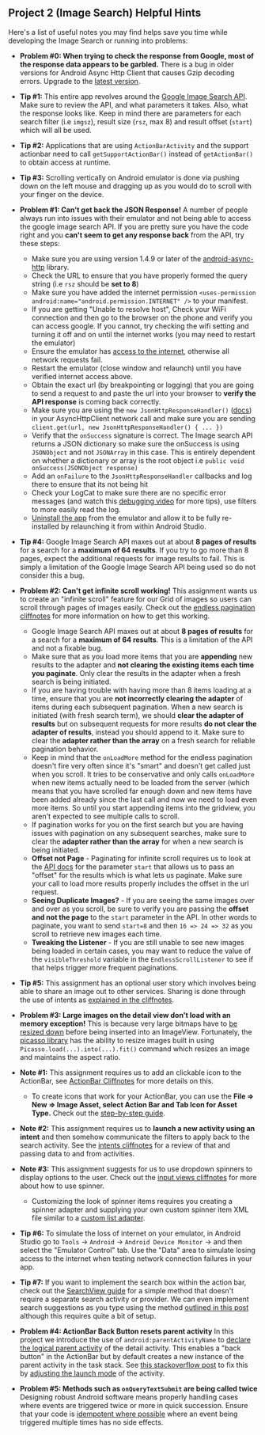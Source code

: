 ## Project 2 (Image Search) Helpful Hints

Here's a list of useful notes you may find helps save you time while developing the Image Search or running into problems:

* **Problem #0: When trying to check the response from Google, most of the response data appears to be garbled.**  There is a bug in older versions for Android Async Http Client that causes Gzip decoding errors.  Upgrade to the [latest version](https://guides.codepath.com/android/Using-Android-Async-Http-Client#setup).

* **Tip #1:** This entire app revolves around the [Google Image Search API](https://developers.google.com/image-search/v1/jsondevguide#json_reference). Make sure to review the API, and what parameters it takes. Also, what the response looks like. Keep in mind there are parameters for each search filter (i.e `imgsz`), result size (`rsz`, max 8) and result offset (`start`) which will all be used.

* **Tip #2:** Applications that are using `ActionBarActivity` and the support actionbar need to call `getSupportActionBar()` instead of `getActionBar()` to obtain access at runtime.

* **Tip #3:** Scrolling vertically on Android emulator is done via pushing down on the left mouse and dragging up as you would do to scroll with your finger on the device.

* **Problem #1: Can't get back the JSON Response!** A number of people always run into issues with their emulator and not being able to access the google image search API. If you are pretty sure you have the code right and you **can't seem to get any response back** from the API, try these steps:
  * Make sure you are using version 1.4.9 or later of the [android-async-http](https://guides.codepath.com/android/Using-Android-Async-Http-Client#setup) library.
  * Check the URL to ensure that you have properly formed the query string (i.e `rsz` should be **set to 8**)
  * Make sure you have added the internet permission `<uses-permission android:name="android.permission.INTERNET" />` to your manifest.
  * If you are getting "Unable to resolve host", Check your WiFi connection and then go to the browser on the phone and verify you can access google. If you cannot, try checking the wifi setting and turning it off and on until the internet works (you may need to restart the emulator)
  * Ensure the emulator has [access to the internet](http://i.imgur.com/kZqZko6.gif), otherwise all network requests fail.
  * Restart the emulator (close window and relaunch) until you have verified internet access above.
  * Obtain the exact url (by breakpointing or logging) that you are going to send a request to and paste the url into your browser to **verify the API response** is coming back correctly.
  * Make sure you are using the `new JsonHttpResponseHandler()` ([docs](http://loopj.com/android-async-http/doc/com/loopj/android/http/JsonHttpResponseHandler.html)) in your AsyncHttpClient network call and make sure you are sending `client.get(url, new JsonHttpResponseHandler() { ... })`
  * Verify that the `onSuccess` signature is correct. The Image search API returns a JSON dictionary so make sure the onSuccess is using `JSONObject` and not `JSONArray` in this case. This is entirely dependent on whether a dictionary or array is the root object i.e `public void onSuccess(JSONObject response)`
  * Add an `onFailure` to the `JsonHttpResponseHandler` callbacks and log there to ensure that its not being hit
  * Check your LogCat to make sure there are no specific error messages (and watch this [debugging video](https://player.vimeo.com/video/73990805) for more tips), use filters to more easily read the log.
  * [Uninstall the app](http://stackoverflow.com/questions/12447839/how-to-uninstall-my-app-from-android-emulator-on-a-mac-10-7-4) from the emulator and allow it to be fully re-installed by relaunching it from within Android Studio.
  
* **Tip #4:** Google Image Search API maxes out at about **8 pages of results** for a search for a **maximum of 64 results**. If you try to go more than 8 pages, expect the additional requests for image results to fail. This is simply a limitation of the Google Image Search API being used so do not consider this a bug.

* **Problem #2: Can't get infinite scroll working!** This assignment wants us to create an "infinite scroll" feature for our Grid of images so users can scroll through pages of images easily. Check out the [endless pagination cliffnotes](http://guides.codepath.com/android/Endless-Scrolling-with-AdapterViews-and-RecyclerView) for more information on how to get this working.
  * Google Image Search API maxes out at about **8 pages of results** for a search for a **maximum of 64 results**. This is a limitation of the API and not a fixable bug.
  * Make sure that as you load more items that you are **appending** new results to the adapter and **not clearing the existing items each time you paginate**. Only clear the results in the adapter when a fresh search is being initiated.
  * If you are having trouble with having more than 8 items loading at a time, ensure that you are **not incorrectly clearing the adapter** of items during each subsequent pagination. When a new search is initiated (with fresh search term), we should **clear the adapter of results** but on subsequent requests for more results **do not clear the adapter of results**, instead you should append to it. Make sure to clear the **adapter rather than the array** on a fresh search for reliable pagination behavior.
  * Keep in mind that the `onLoadMore` method for the endless pagination doesn't fire very often since it's "smart" and doesn't get called just when you scroll. It tries to be conservative and only calls `onLoadMore` when new items actually need to be loaded from the server (which means that you have scrolled far enough down and new items have been added already since the last call and now we need to load even more items. So until you start appending items into the gridview, you aren't expected to see multiple calls to scroll.
  * If pagination works for you on the first search but you are having issues with pagination on any subsequent searches, make sure to clear the **adapter rather than the array** for when a new search is being initiated.
  * **Offset not Page** - Paginating for infinite scroll requires us to look at the [API docs](https://developers.google.com/image-search/v1/jsondevguide#request_format) for the parameter `start` that allows us to pass an "offset" for the results which is what lets us paginate. Make sure your call to load more results properly includes the offset in the url request.
  * **Seeing Duplicate Images?** - If you are seeing the same images over and over as you scroll, be sure to verify you are passing the **offset and not the page** to the `start` parameter in the API. In other words to paginate, you want to send `start=8` and then `16 => 24 => 32` as you scroll to retrieve new images each time.
  * **Tweaking the Listener** - If you are still unable to see new images being loaded in certain cases, you may want to reduce the value of the `visibleThreshold` variable in the `EndlessScrollListener` to see if that helps trigger more frequent paginations.

* **Tip #5:** This assignment has an optional user story which involves being able to share an image out to other services. Sharing is done through the use of intents as [explained in the cliffnotes](http://guides.codepath.com/android/Sharing-Content-with-Intents).

* **Problem #3: Large images on the detail view don't load with an memory exception!** This is because very large bitmaps have to [be resized down](http://guides.codepath.com/android/Working-with-the-ImageView#scaling-a-bitmap) before being inserted into an ImageView. Fortunately, the [picasso library](http://square.github.io/picasso/) has the ability to resize images built in  using `Picasso.load(...).into(...).fit()` command which resizes an image and maintains the aspect ratio.

* **Note #1:** This assignment requires us to add an clickable icon to the ActionBar, see [ActionBar Cliffnotes](http://guides.codepath.com/android/Defining-The-ActionBar) for more details on this.
  * To create icons that work for your ActionBar, you can use the **File => New => Image Asset, select Action Bar and Tab Icon for Asset Type.**  Check out the [step-by-step guide](http://imgur.com/BI5gWPF.png).

* **Note #2:** This assignment requires us to **launch a new activity using an intent** and then somehow communicate the filters to apply back to the search activity. See the [intents cliffnotes](http://guides.codepath.com/android/Using-Intents-to-Create-Flows#returning-data-result-to-parent-activity) for a review of that and passing data to and from activities.

* **Note #3:** This assignment suggests for us to use dropdown spinners to display options to the user. Check out the [input views cliffnotes](http://guides.codepath.com/android/Working-with-Input-Views#spinners) for more about how to use spinner.
  * Customizing the look of spinner items requires you creating a spinner adapter and supplying your own custom spinner item XML file similar to a [custom list adapter](http://stackoverflow.com/a/9476736).

* **Tip #6:** To simulate the loss of internet on your emulator, in Android Studio go to `Tools` -> `Android` -> `Android Device Monitor` -> and then select the "Emulator Control" tab. Use the "Data" area to simulate losing access to the internet when testing network connection failures in your app.

* **Tip #7:** If you want to implement the search box within the action bar, check out the [SearchView guide](http://guides.codepath.com/android/Extended-ActionBar-Guide#adding-searchview-to-actionbar) for a simple method that doesn't require a separate search activity or provider. We can even implement search suggestions as you type using the method [outlined in this post](http://stackoverflow.com/a/13773625) although this requires quite a bit of setup.

* **Problem #4: ActionBar Back Button resets parent activity** In this project we introduce the use of `android:parentActivityName` to [declare the logical parent activity](http://developer.android.com/training/implementing-navigation/temporal.html#SynthesizeBackStack) of the detail activity. This enables a "back button" in the ActionBar but by default creates a new instance of the parent activity in the task stack. See [this stackoverflow post](http://stackoverflow.com/questions/12276027/how-can-i-return-to-a-parent-activity-correctly) to fix this by [adjusting the launch mode](http://guides.codepath.com/android/Navigation-and-Task-Stacks#launch-modes) of the activity.

* **Problem #5: Methods such as `onQueryTextSubmit` are being called twice** Designing robust Android software means properly handling cases where events are triggered twice or more in quick succession. Ensure that your code is [idempotent where possible](https://en.wikipedia.org/wiki/Idempotence#Computer_science_meaning) where an event being triggered multiple times has no side effects.
